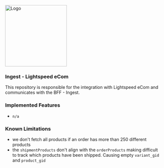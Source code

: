 <img src="https://bon-core-files.ams3.digitaloceanspaces.com/logo-name-white.png" alt="Logo" width="200" />

### Ingest - Lightspeed eCom
This repository is responsible for the integration with Lightspeed eCom and communicates with the BFF - Ingest. 

### Implemented Features
- `n/a`

### Known Limitations
* we don't fetch all products if an order has more than 250 different products
* the `shipmentProducts` don't align with the `orderProducts` making difficult to track which products have been shipped. Causing empty `variant_gid` and `product_gid`
